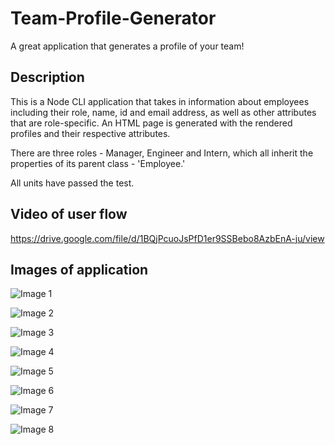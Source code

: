 # Team-Profile-Generator
A great application that generates a profile of your team!

## Description
This is a Node CLI application that takes in information about employees including their role, name, id and email address, as well as other attributes that are role-specific. An HTML page is generated with the rendered profiles and their respective attributes.

There are three roles - Manager, Engineer and Intern, which all inherit the properties of its parent class - 'Employee.' 

All units have passed the test.

## Video of user flow
https://drive.google.com/file/d/1BQjPcuoJsPfD1er9SSBebo8AzbEnA-ju/view

## Images of application
![Image 1](Assets/images/image1.png)

![Image 2](Assets/images/image2.png)

![Image 3](Assets/images/image3.png)

![Image 4](Assets/images/image4.png)

![Image 5](Assets/images/image5.png)

![Image 6](Assets/images/image6.png)

![Image 7](Assets/images/image7.png)

![Image 8](Assets/images/image8.png)

